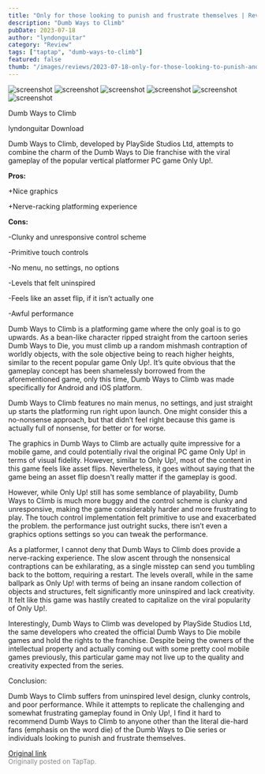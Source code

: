 ```yaml
---
title: "Only for those looking to punish and frustrate themselves | Review - Dumb Ways to Climb"
description: "Dumb Ways to Climb"
pubDate: 2023-07-18
author: "lyndonguitar"
category: "Review"
tags: ["taptap", "dumb-ways-to-climb"]
featured: false
thumb: "/images/reviews/2023-07-18-only-for-those-looking-to-punish-and-frustrate-themselves--review---dumb-ways-to-climb-0.avif"
---
```


<div class="gallery">
  <img src="/images/reviews/2023-07-18-only-for-those-looking-to-punish-and-frustrate-themselves--review---dumb-ways-to-climb-0.avif" alt="screenshot" />
  <img src="/images/reviews/2023-07-18-only-for-those-looking-to-punish-and-frustrate-themselves--review---dumb-ways-to-climb-1.avif" alt="screenshot" />
  <img src="/images/reviews/2023-07-18-only-for-those-looking-to-punish-and-frustrate-themselves--review---dumb-ways-to-climb-2.avif" alt="screenshot" />
  <img src="/images/reviews/2023-07-18-only-for-those-looking-to-punish-and-frustrate-themselves--review---dumb-ways-to-climb-3.avif" alt="screenshot" />
  <img src="/images/reviews/2023-07-18-only-for-those-looking-to-punish-and-frustrate-themselves--review---dumb-ways-to-climb-4.avif" alt="screenshot" />
  <img src="/images/reviews/2023-07-18-only-for-those-looking-to-punish-and-frustrate-themselves--review---dumb-ways-to-climb-5.avif" alt="screenshot" />
</div>

Dumb Ways to Climb

lyndonguitar
Download

Dumb Ways to Climb, developed by PlaySide Studios Ltd, attempts to combine the charm of the Dumb Ways to Die franchise with the viral gameplay of the popular vertical platformer PC game Only Up!.


**Pros:**


+Nice graphics

+Nerve-racking platforming experience


**Cons:**


-Clunky and unresponsive control scheme

-Primitive touch controls

-No menu, no settings, no options

-Levels that felt uninspired

-Feels like an asset flip, if it isn’t actually one

-Awful performance

Dumb Ways to Climb is a platforming game where the only goal is to go upwards. As a bean-like character ripped straight from the cartoon series Dumb Ways to Die, you must climb up a random mishmash contraption of worldly objects, with the sole objective being to reach higher heights, similar to the recent popular game Only Up!. It’s quite obvious that the gameplay concept has been shamelessly borrowed from the aforementioned game, only this time, Dumb Ways to Climb was made specifically for Android and iOS platform.

Dumb Ways to Climb features no main menus, no settings, and just straight up starts the platforming run right upon launch. One might consider this a no-nonsense approach, but that didn’t feel right because this game is actually full of nonsense, for better or for worse.

The graphics in Dumb Ways to Climb are actually quite impressive for a mobile game, and could potentially rival the original PC game Only Up! in terms of visual fidelity. However, similar to Only Up!, most of the content in this game feels like asset flips. Nevertheless, it goes without saying that the game being an asset flip doesn't really matter if the gameplay is good.

However, while Only Up! still has some semblance of playability, Dumb Ways to Climb is much more buggy and the control scheme is clunky and unresponsive, making the game considerably harder and more frustrating to play. The touch control implementation felt primitive to use and exacerbated the problem. the performance just outright sucks, there isn’t even a graphics options settings so you can tweak the performance.

As a platformer, I cannot deny that Dumb Ways to Climb does provide a nerve-racking experience. The slow ascent through the nonsensical contraptions can be exhilarating, as a single misstep can send you tumbling back to the bottom, requiring a restart. The levels overall, while in the same ballpark as Only Up! with terms of being an insane random collection of objects and structures, felt significantly more uninspired and lack creativity. It felt like this game was hastily created to capitalize on the viral popularity of Only Up!.

Interestingly, Dumb Ways to Climb was developed by PlaySide Studios Ltd, the same developers who created the official Dumb Ways to Die mobile games and hold the rights to the franchise. Despite being the owners of the intellectual property and actually coming out with some pretty cool mobile games previously, this particular game may not live up to the quality and creativity expected from the series.

Conclusion:

Dumb Ways to Climb suffers from uninspired level design, clunky controls, and poor performance. While it attempts to replicate the challenging and somewhat frustrating gameplay found in Only Up!, I find it hard to recommend Dumb Ways to Climb to anyone other than the literal die-hard fans (emphasis on the word die) of the Dumb Ways to Die series or individuals looking to punish and frustrate themselves.

[Original link](https://m.taptap.io/post/6018267?share_id=dc3869f6f178&utm_medium=share&utm_source=discord)<br><span style="font-size: 0.95em; color: #888;">Originally posted on TapTap.</span>
